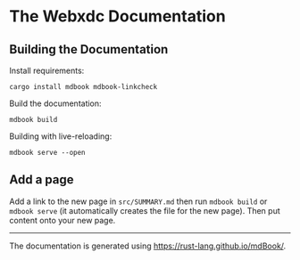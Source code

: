 # The Webxdc Documentation

## Building the Documentation

Install requirements:

```
cargo install mdbook mdbook-linkcheck 
```

Build the documentation:

```
mdbook build
```

Building with live-reloading:

```
mdbook serve --open
```

## Add a page

Add a link to the new page in `src/SUMMARY.md` then run `mdbook build` or `mdbook serve` (it automatically creates the file for the new page). Then put content onto your new page.

---

The documentation is generated using <https://rust-lang.github.io/mdBook/>.
